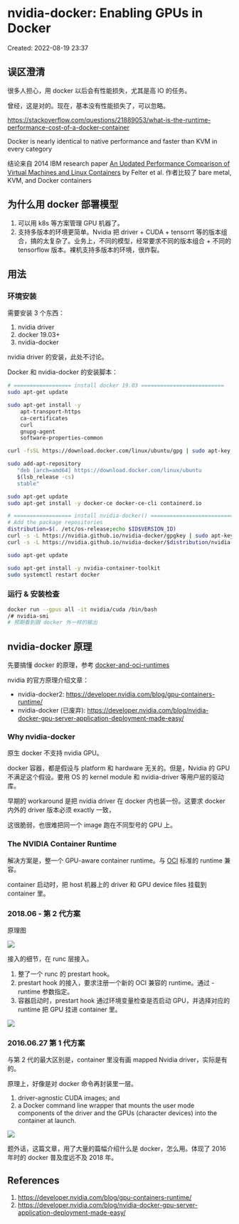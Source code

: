 # nvidia-docker: Enabling GPUs in Docker

Created: 2022-08-19 23:37

## 误区澄清

很多人担心，用 docker 以后会有性能损失，尤其是高 IO 的任务。

曾经，这是对的。现在，基本没有性能损失了，可以忽略。

https://stackoverflow.com/questions/21889053/what-is-the-runtime-performance-cost-of-a-docker-container

Docker is nearly identical to native performance and faster than KVM in every category

结论来自 2014 IBM research paper [An Updated Performance Comparison of Virtual Machines and Linux Containers](http://domino.research.ibm.com/library/cyberdig.nsf/papers/0929052195DD819C85257D2300681E7B/$File/rc25482.pdf) by Felter et al. 作者比较了 bare metal, KVM, and Docker containers

## 为什么用 docker 部署模型

1. 可以用 k8s 等方案管理 GPU 机器了。
2. 支持多版本的环境更简单。Nvidia 把 driver + CUDA + tensorrt 等的版本组合，搞的太复杂了。业务上，不同的模型，经常要求不同的版本组合 + 不同的 tensorflow 版本。裸机支持多版本的环境，很炸裂。

## 用法

### 环境安装

需要安装 3 个东西：

1. nvidia driver
2. docker 19.03+
3. nvidia-docker

nvidia driver 的安装，此处不讨论。

Docker 和 nvidia-docker 的安装脚本：

```bash
# ================== install docker 19.03 ==========================
sudo apt-get update

sudo apt-get install -y
    apt-transport-https
    ca-certificates
    curl
    gnupg-agent
    software-properties-common

curl -fsSL https://download.docker.com/linux/ubuntu/gpg | sudo apt-key add -

sudo add-apt-repository
   "deb [arch=amd64] https://download.docker.com/linux/ubuntu
   $(lsb_release -cs)
   stable"

sudo apt-get update
sudo apt-get install -y docker-ce docker-ce-cli containerd.io

# ================== install nvidia-docker() ==========================
# Add the package repositories
distribution=$(. /etc/os-release;echo $ID$VERSION_ID)
curl -s -L https://nvidia.github.io/nvidia-docker/gpgkey | sudo apt-key add -
curl -s -L https://nvidia.github.io/nvidia-docker/$distribution/nvidia-docker.list | sudo tee /etc/apt/sources.list.d/nvidia-docker.list

sudo apt-get update

sudo apt-get install -y nvidia-container-toolkit
sudo systemctl restart docker
```

### 运行 & 安装检查

```bash
docker run --gpus all -it nvidia/cuda /bin/bash
/# nvidia-smi
# 预期看到跟 docker 外一样的输出
```

## nvidia-docker 原理

先要搞懂 docker 的原理，参考 [docker-and-oci-runtimes](docker-and-oci-runtimes.md)

nvidia 的官方原理介绍文章：

* nvidia-docker2: https://developer.nvidia.com/blog/gpu-containers-runtime/
* nvidia-docker (已废弃): https://developer.nvidia.com/blog/nvidia-docker-gpu-server-application-deployment-made-easy/

### Why nvidia-docker

原生 docker 不支持 nvidia GPU。

docker 容器，都是假设与 platform 和 hardware 无关的。但是，Nvidia 的 GPU 不满足这个假设。要用 OS 的 kernel module 和 nvidia-driver 等用户层的驱动库。

早期的 workaround 是把 nvidia driver 在 docker 内也装一份。这要求 docker 内外的 driver 版本必须 exactly 一致，

这很脆弱，也很难把同一个 image 跑在不同型号的 GPU 上。

### The NVIDIA Container Runtime

解决方案是，整一个 GPU-aware container runtime。与 [OCI](docker-and-oci-runtimes.md) 标准的 runtime 兼容。

container 启动时，把 host 机器上的 driver 和 GPU device files 挂载到 container 里。

### 2018.06 - 第 2 代方案

原理图

![](https://tva1.sinaimg.cn/large/e6c9d24egy1h5cm8dne4oj20hd0ggabi.jpg)

接入的细节，在 runc 层接入。

1. 整了一个 runc 的 prestart hook。
2. prestart hook 的接入，要求注册一个新的 OCI 兼容的 runtime。通过 -runtime 参数指定。
3. 容器启动时，prestart hook 通过环境变量检查是否启动 GPU，并选择对应的 runtime 把 GPU 挂进 container 里。

![](https://tva1.sinaimg.cn/large/e6c9d24egy1h5cmddsv5bj20hd06oglz.jpg)

### 2016.06.27 第 1 代方案

与第 2 代的最大区别是，container 里没有画 mapped Nvidia driver，实际是有的。

原理上，好像是对 docker 命令再封装里一层。

1. driver-agnostic CUDA images; and
2. a Docker command line wrapper that mounts the user mode components of the driver and the GPUs (character devices) into the container at launch.

![](https://tva1.sinaimg.cn/large/e6c9d24egy1h5cnd86n9yj20ei0a9dgu.jpg)

题外话，这篇文章，用了大量的篇幅介绍什么是 docker，怎么用。体现了 2016 年时的 docker 普及度远不及 2018 年。

## References

1. https://developer.nvidia.com/blog/gpu-containers-runtime/
2. https://developer.nvidia.com/blog/nvidia-docker-gpu-server-application-deployment-made-easy/
